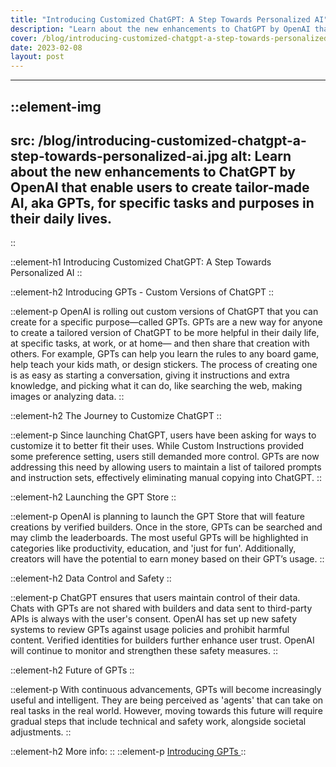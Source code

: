 ```yaml
---
title: "Introducing Customized ChatGPT: A Step Towards Personalized AI"
description: "Learn about the new enhancements to ChatGPT by OpenAI that enable users to create tailor-made AI, aka GPTs, for specific tasks and purposes in their daily lives."
cover: /blog/introducing-customized-chatgpt-a-step-towards-personalized-ai.jpg
date: 2023-02-08
layout: post
---
```

---

::element-img
---
src: /blog/introducing-customized-chatgpt-a-step-towards-personalized-ai.jpg
alt: Learn about the new enhancements to ChatGPT by OpenAI that enable users to create tailor-made AI, aka GPTs, for specific tasks and purposes in their daily lives.
---
::


::element-h1 
Introducing Customized ChatGPT: A Step Towards Personalized AI
::

 
  
 
::element-h2
Introducing GPTs - Custom Versions of ChatGPT
::

::element-p
OpenAI is rolling out custom versions of ChatGPT that you can create for a specific purpose—called GPTs. GPTs are a new way for anyone to create a tailored version of ChatGPT to be more helpful in their daily life, at specific tasks, at work, or at home— and then share that creation with others. For example, GPTs can help you learn the rules to any board game, help teach your kids math, or design stickers. The process of creating one is as easy as starting a conversation, giving it instructions and extra knowledge, and picking what it can do, like searching the web, making images or analyzing data.
::

::element-h2
The Journey to Customize ChatGPT
::

::element-p
Since launching ChatGPT, users have been asking for ways to customize it to better fit their uses. While Custom Instructions provided some preference setting, users still demanded more control. GPTs are now addressing this need by allowing users to maintain a list of tailored prompts and instruction sets, effectively eliminating manual copying into ChatGPT.
::

::element-h2
Launching the GPT Store
::

::element-p
OpenAI is planning to launch the GPT Store that will feature creations by verified builders. Once in the store, GPTs can be searched and may climb the leaderboards. The most useful GPTs will be highlighted in categories like productivity, education, and 'just for fun'. Additionally, creators will have the potential to earn money based on their GPT’s usage.
::

::element-h2
Data Control and Safety
::

::element-p
ChatGPT ensures that users maintain control of their data. Chats with GPTs are not shared with builders and data sent to third-party APIs is always with the user's consent. OpenAI has set up new safety systems to review GPTs against usage policies and prohibit harmful content. Verified identities for builders further enhance user trust. OpenAI will continue to monitor and strengthen these safety measures.
::

::element-h2
Future of GPTs
::

::element-p
With continuous advancements, GPTs will become increasingly useful and intelligent. They are being perceived as 'agents' that can take on real tasks in the real world. However, moving towards this future will require gradual steps that include technical and safety work, alongside societal adjustments.
::


::element-h2
More info:
::
::element-p
[Introducing GPTs ](https://openai.com/blog/introducing-gpts) 
::

